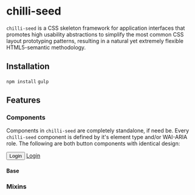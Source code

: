 # chilli-seed

`chilli-seed` is a CSS skeleton framework for application interfaces that promotes high usability abstractions to simplify the most common CSS layout prototyping patterns, resulting in a natural yet extremely flexible HTML5-semantic methodology.

## Installation

`npm install`
`gulp`

## Features

### Components

Components in `chilli-seed` are completely standalone, if need be.
Every `chilli-seed` component is defined by it's element type and/or WAI-ARIA role.
The following are both button components with identical design:

<button>Login</button>
<a role='button' href='/login'>Login</a>

#### Base



### Mixins
